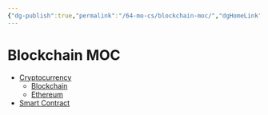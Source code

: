 ```yaml
---
{"dg-publish":true,"permalink":"/64-mo-cs/blockchain-moc/","dgHomeLink":true,"dgPassFrontmatter":false}
---
```



# Blockchain MOC

- [Cryptocurrency](../61-Atomic/20220331193235-Cryptocurrency.md)
  - [Blockchain](../61-Atomic/20220327115103-Blockchain.md)
  - [Ethereum](../61-Atomic/20220327120946-Ethereum.md)
- [Smart Contract](../61-Atomic/20220327121426-Smart-Contract.md)
